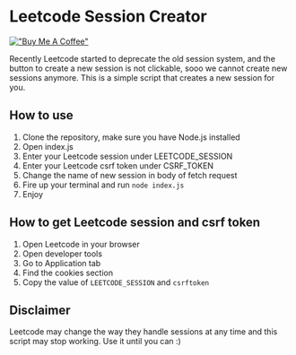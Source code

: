 # Leetcode Session Creator


[!["Buy Me A Coffee"](https://www.buymeacoffee.com/assets/img/custom_images/orange_img.png)](https://buymeacoffee.com/krzysiekkuch)

Recently Leetcode started to deprecate the old session system,
and the button to create a new session is not clickable,
sooo we cannot create new sessions anymore.
This is a simple script that creates a new session for you.

## How to use

1. Clone the repository, make sure you have Node.js installed
2. Open index.js
3. Enter your Leetcode session under LEETCODE_SESSION
4. Enter your Leetcode csrf token under CSRF_TOKEN
5. Change the name of new session in body of fetch request
6. Fire up your terminal and run `node index.js`
7. Enjoy

## How to get Leetcode session and csrf token

1. Open Leetcode in your browser
2. Open developer tools
3. Go to Application tab
4. Find the cookies section
5. Copy the value of `LEETCODE_SESSION` and `csrftoken`

## Disclaimer

Leetcode may change the way they handle sessions at any time
and this script may stop working. Use it until you can :)